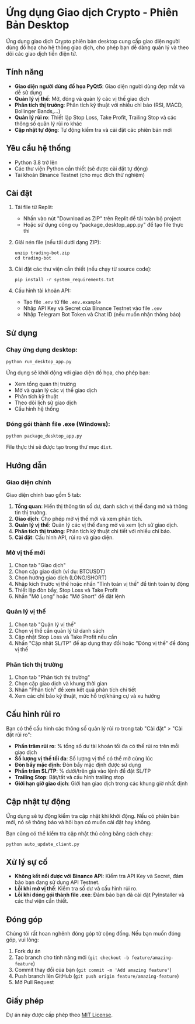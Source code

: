 # Ứng dụng Giao dịch Crypto - Phiên Bản Desktop

Ứng dụng giao dịch Crypto phiên bản desktop cung cấp giao diện người dùng đồ họa cho hệ thống giao dịch, cho phép bạn dễ dàng quản lý và theo dõi các giao dịch tiền điện tử.

## Tính năng

- **Giao diện người dùng đồ họa PyQt5**: Giao diện người dùng đẹp mắt và dễ sử dụng
- **Quản lý vị thế**: Mở, đóng và quản lý các vị thế giao dịch
- **Phân tích thị trường**: Phân tích kỹ thuật với nhiều chỉ báo (RSI, MACD, Bollinger Bands,...)
- **Quản lý rủi ro**: Thiết lập Stop Loss, Take Profit, Trailing Stop và các thông số quản lý rủi ro khác
- **Cập nhật tự động**: Tự động kiểm tra và cài đặt các phiên bản mới

## Yêu cầu hệ thống

- Python 3.8 trở lên
- Các thư viện Python cần thiết (sẽ được cài đặt tự động)
- Tài khoản Binance Testnet (cho mục đích thử nghiệm)

## Cài đặt

1. Tải file từ Replit:
   - Nhấn vào nút "Download as ZIP" trên Replit để tải toàn bộ project 
   - Hoặc sử dụng công cụ "package_desktop_app.py" để tạo file thực thi

2. Giải nén file (nếu tải dưới dạng ZIP):
   ```
   unzip trading-bot.zip
   cd trading-bot
   ```

3. Cài đặt các thư viện cần thiết (nếu chạy từ source code):
   ```
   pip install -r system_requirements.txt
   ```

4. Cấu hình tài khoản API:
   - Tạo file `.env` từ file `.env.example`
   - Nhập API Key và Secret của Binance Testnet vào file `.env`
   - Nhập Telegram Bot Token và Chat ID (nếu muốn nhận thông báo)

## Sử dụng

### Chạy ứng dụng desktop:

```
python run_desktop_app.py
```

Ứng dụng sẽ khởi động với giao diện đồ họa, cho phép bạn:
- Xem tổng quan thị trường
- Mở và quản lý các vị thế giao dịch
- Phân tích kỹ thuật
- Theo dõi lịch sử giao dịch
- Cấu hình hệ thống

### Đóng gói thành file .exe (Windows):

```
python package_desktop_app.py
```

File thực thi sẽ được tạo trong thư mục `dist`.

## Hướng dẫn

### Giao diện chính

Giao diện chính bao gồm 5 tab:

1. **Tổng quan**: Hiển thị thông tin số dư, danh sách vị thế đang mở và thông tin thị trường.
2. **Giao dịch**: Cho phép mở vị thế mới và xem phân tích.
3. **Quản lý vị thế**: Quản lý các vị thế đang mở và xem lịch sử giao dịch.
4. **Phân tích thị trường**: Phân tích kỹ thuật chi tiết với nhiều chỉ báo.
5. **Cài đặt**: Cấu hình API, rủi ro và giao diện.

### Mở vị thế mới

1. Chọn tab "Giao dịch"
2. Chọn cặp giao dịch (ví dụ: BTCUSDT)
3. Chọn hướng giao dịch (LONG/SHORT)
4. Nhập kích thước vị thế hoặc nhấn "Tính toán vị thế" để tính toán tự động
5. Thiết lập đòn bẩy, Stop Loss và Take Profit
6. Nhấn "Mở Long" hoặc "Mở Short" để đặt lệnh

### Quản lý vị thế

1. Chọn tab "Quản lý vị thế"
2. Chọn vị thế cần quản lý từ danh sách
3. Cập nhật Stop Loss và Take Profit nếu cần
4. Nhấn "Cập nhật SL/TP" để áp dụng thay đổi hoặc "Đóng vị thế" để đóng vị thế

### Phân tích thị trường

1. Chọn tab "Phân tích thị trường"
2. Chọn cặp giao dịch và khung thời gian
3. Nhấn "Phân tích" để xem kết quả phân tích chi tiết
4. Xem các chỉ báo kỹ thuật, mức hỗ trợ/kháng cự và xu hướng

## Cấu hình rủi ro

Bạn có thể cấu hình các thông số quản lý rủi ro trong tab "Cài đặt" > "Cài đặt rủi ro":

- **Phần trăm rủi ro**: % tổng số dư tài khoản tối đa có thể rủi ro trên mỗi giao dịch
- **Số lượng vị thế tối đa**: Số lượng vị thế có thể mở cùng lúc
- **Đòn bẩy mặc định**: Đòn bẩy mặc định được sử dụng
- **Phần trăm SL/TP**: % dưới/trên giá vào lệnh để đặt SL/TP
- **Trailing Stop**: Bật/tắt và cấu hình trailing stop
- **Giới hạn giờ giao dịch**: Giới hạn giao dịch trong các khung giờ nhất định

## Cập nhật tự động

Ứng dụng sẽ tự động kiểm tra cập nhật khi khởi động. Nếu có phiên bản mới, nó sẽ thông báo và hỏi bạn có muốn cài đặt hay không.

Bạn cũng có thể kiểm tra cập nhật thủ công bằng cách chạy:
```
python auto_update_client.py
```

## Xử lý sự cố

- **Không kết nối được với Binance API**: Kiểm tra API Key và Secret, đảm bảo bạn đang sử dụng API Testnet.
- **Lỗi khi mở vị thế**: Kiểm tra số dư và cấu hình rủi ro.
- **Lỗi khi đóng gói thành file .exe**: Đảm bảo bạn đã cài đặt PyInstaller và các thư viện cần thiết.

## Đóng góp

Chúng tôi rất hoan nghênh đóng góp từ cộng đồng. Nếu bạn muốn đóng góp, vui lòng:

1. Fork dự án
2. Tạo branch cho tính năng mới (`git checkout -b feature/amazing-feature`)
3. Commit thay đổi của bạn (`git commit -m 'Add amazing feature'`)
4. Push branch lên GitHub (`git push origin feature/amazing-feature`)
5. Mở Pull Request

## Giấy phép

Dự án này được cấp phép theo [MIT License](LICENSE).